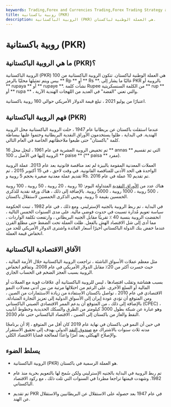 ```yaml
---
keywords: Trading,Forex and Currencies Trading,Forex Trading Strategy and Education,Strategy and Education
title: روبية باكستانية (PKR)
description: الروبية الباكستانية (PKR) هي العملة الوطنية لباكستان.
---
```


# روبية باكستانية (PKR)
## ما هي الروبية الباكستانية (PKR)؟

الروبية الباكستانية (PKR) هي العملة الوطنية لباكستان. تتكون الروبية الباكستانية من 100 بيس ويتم تمثيلها محليًا بالرمز ** Rp ** أو ** Rs **. غالبًا ما يشار إلى PKR بالروبية أو ** rupaya ** أو ** rupaye **. نشأت كلمة Rupee من الكلمة السنسكريتية ** rup ** أو ** rupa ** ، والتي تعني "الفضة" في العديد من اللهجات الهندية الآرية.

اعتبارًا من يوليو 2021 ، تبلغ قيمة الدولار الأمريكي حوالي 160 روبية باكستانية.

## فهم الروبية الباكستانية (PKR)

عندما استقلت باكستان عن بريطانيا عام 1947 ، حلت الروبية الباكستانية محل الروبية الهندية. في البداية ، ظلوا يستخدمون الأوراق النقدية البريطانية وختموا عليها ببساطة كلمة "باكستان" حتى طبعوا ملاحظاتهم الخاصة في العام التالي.

تم تخفيض الروبية العشرية في عام 1961 ، لتحل محل 16 ** annas ** التي تم تقسيم الروبية إليها في الأصل بـ 100 ** paise ** (** paisa ** مفرد).

العملات المعدنية المقومة بالبيزة لم تعد مناقصة قانونية بعد عام 2013. عملة الروبية الواحدة هي الحد الأدنى للمناقصة القانونية. في وقت لاحق ، في 15 أكتوبر 2015 ، تم تقديم عملة معدنية صغيرة بحجم 5 روبية و Rs. تم تقديم 10 عملة في عام 2016.

هناك عدد من [الأوراق النقدية](/banknote) المتداولة اليوم: 10 روبية ، 20 روبية ، 50 روبية ، 100 روبية ، 500 روبية ، 1000 روبية ، 5000 روبية. بالإضافة إلى ذلك ، هناك ورقة نقدية للذكرى الخمسين بقيمة 5 روبية. ويحيي الذكرى الخمسين لاستقلال باكستان.

في البداية ، تم ربط الروبية بالجنيه الإسترليني. ومع ذلك ، في عام 1982 ، تبنت الحكومة سياسة تعويم مُدارة تسببت في حدوث فوضى مالية. على مدى السنوات الخمس التالية ، انخفضت الروبية بنسبة 40 ٪ تقريبًا مقابل الجنيه البريطاني ، وارتفعت تكلفة الواردات ، مما أدى إلى شل الاقتصاد الهش بالفعل. ظلت العملة تحت الضغط حتى مطلع القرن عندما خفض بنك الدولة الباكستاني أخيرًا أسعار الفائدة واشترى الدولار الأمريكي للحد من انخفاض قيمة العملة.

## الآفاق الاقتصادية الباكستانية

مثل معظم عملات الأسواق الناشئة ، تراجعت الروبية الباكستانية خلال الأزمة المالية ، حيث خسرت أكثر من 20٪ مقابل الدولار الأمريكي في عام 2008. وتفاقم انخفاض الروبية بسبب العجز الضخم في الحساب الجاري.

بسبب هشاشة وتقلب اقتصادها ، ليس للروبية الباكستانية أي علاقات قوية مع العملات أو المالية أو السلع الأخرى. على الرغم من احتلالها مرتبة من بين أدنى معدلات النمو الاقتصادي في عام 2010 ، تواصل باكستان الاستفادة من زيادة الاستثمارات من الصين ، ومن المتوقع أن تؤدي عودة إيران إلى الأسواق الدولية إلى تعزيز التجارة المتبادلة. بالإضافة إلى ذلك ، من المتوقع أن يدعم الممر الاقتصادي الصيني الباكستاني (CPEC) ، وهو عبارة عن شبكة بطول 3000 كيلومتر من الطرق والسكك الحديدية وخطوط أنابيب النفط والغاز من باكستان إلى الصين ، الاقتصاد الباكستاني حتى عام 2030.

في حين أن النمو في باكستان في نهاية عام 2019 كان أقل من المتوقع ، إلا أن برنامجًا مدته ثلاث سنوات بالاشتراك مع [صندوق النقد](/imf) الدولي يهدف إلى تحقيق الاستقرار والإصلاح الهيكلي يعد أمرًا واعدًا لمعالجة قضايا الاقتصاد الكلي.

## يسلط الضوء

- الروبية الباكستانية (PKR) هو العملة الرسمية في باكستان.

- تم ربط الروبية في البداية بالجنيه الإسترليني ولكن سُمح لها بالتعويم بحرية منذ عام 1982. وشهدت قيمتها تراجعا مطردا في السنوات التي تلت ذلك ، مع ركود الاقتصاد الباكستاني.

- تم تقديم PKR في عام 1947 بعد حصوله على الاستقلال عن البريطانيين والاستقلال عن الهند.

